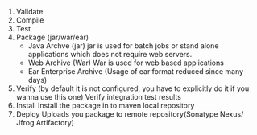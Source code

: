 1. Validate
2. Compile
3. Test
4. Package (jar/war/ear)
    - Java Archve (jar)
       jar is used for batch jobs or stand alone applications which does not require web servers.
    - Web Archive (War)
      War is used for web based applications
    - Ear Enterprise Archive (Usage of ear format reduced since many days)
5. Verify (by default it is not configured, you have to explicitly do it if you wanna use this one)
   Verify integration test results
6. Install
    Install the package in to maven local repository
7. Deploy
    Uploads you package to remote repository(Sonatype Nexus/ Jfrog Artifactory)
